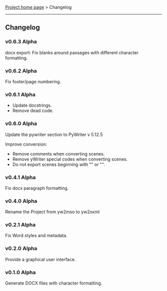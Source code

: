 [Project home page](index) > Changelog

------------------------------------------------------------------------

## Changelog

### v0.6.3 Alpha

docx export: Fix blanks around passages with different character formatting.

### v0.6.2 Alpha

Fix footer/page numbering.

### v0.6.1 Alpha

- Update docstrings.
- Remove dead code.

### v0.6.0 Alpha

Update the pywriter section to PyWriter v 5.12.5

Improve conversion:
- Remove comments when converting scenes.
- Remove yWriter special codes when converting scenes.
- Do not export scenes beginning with "<HTML>" or "<TEX>".

### v0.4.1 Alpha

Fix docx paragraph formatting.

### v0.4.0 Alpha

Rename the Project from yw2mso to yw2oxml

### v0.2.1 Alpha

Fix Word styles and metadata.

### v0.2.0 Alpha

Provide a graphical user interface. 

### v0.1.0 Alpha

Generate DOCX files with character formatting. 